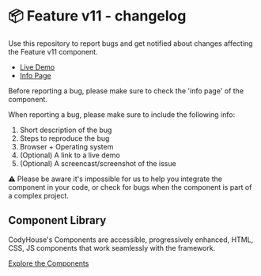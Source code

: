 # 📦 Feature v11 - changelog

Use this repository to report bugs and get notified about changes affecting the Feature v11 component.

- [Live Demo](https://codyhouse.co/ds/components/app/feature-v11)
- [Info Page](https://codyhouse.co/ds/components/info/feature-v11)

Before reporting a bug, please make sure to check the 'info page' of the component. 

When reporting a bug, please make sure to include the following info:

1. Short description of the bug
2. Steps to reproduce the bug
3. Browser + Operating system
4. (Optional) A link to a live demo
5. (Optional) A screencast/screenshot of the issue

⚠️ Please be aware it's impossible for us to help you integrate the component in your code, or check for bugs when the component is part of a complex project.

## Component Library

CodyHouse's Components are accessible, progressively enhanced, HTML, CSS, JS components that work seamlessly with the framework.

[Explore the Components](https://codyhouse.co/ds/components)
